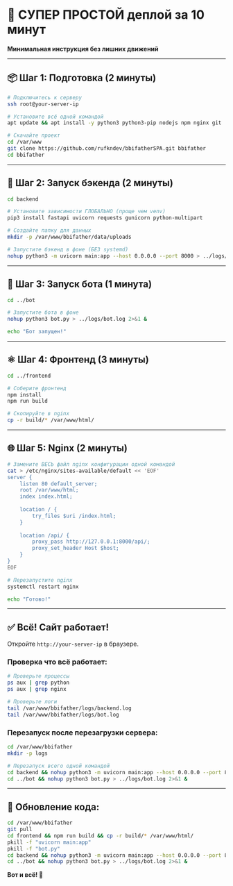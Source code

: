 # 🚀 СУПЕР ПРОСТОЙ деплой за 10 минут

**Минимальная инструкция без лишних движений**

---

## 📦 Шаг 1: Подготовка (2 минуты)

```bash
# Подключитесь к серверу
ssh root@your-server-ip

# Установите всё одной командой
apt update && apt install -y python3 python3-pip nodejs npm nginx git

# Скачайте проект
cd /var/www
git clone https://github.com/rufkndev/bbifatherSPA.git bbifather
cd bbifather
```

---

## 🐍 Шаг 2: Запуск бэкенда (2 минуты)

```bash
cd backend

# Установите зависимости ГЛОБАЛЬНО (проще чем venv)
pip3 install fastapi uvicorn requests gunicorn python-multipart

# Создайте папку для данных
mkdir -p /var/www/bbifather/data/uploads

# Запустите бэкенд в фоне (БЕЗ systemd)
nohup python3 -m uvicorn main:app --host 0.0.0.0 --port 8000 > ../logs/backend.log 2>&1 & echo "Бэкенд запущен!"
```

---

## 🤖 Шаг 3: Запуск бота (1 минута)

```bash
cd ../bot

# Запустите бота в фоне
nohup python3 bot.py > ../logs/bot.log 2>&1 &

echo "Бот запущен!"
```

---

## ⚛️ Шаг 4: Фронтенд (3 минуты)

```bash
cd ../frontend

# Соберите фронтенд
npm install
npm run build

# Скопируйте в nginx
cp -r build/* /var/www/html/
```

---

## 🌐 Шаг 5: Nginx (2 минуты)

```bash
# Замените ВЕСЬ файл nginx конфигурации одной командой
cat > /etc/nginx/sites-available/default << 'EOF'
server {
    listen 80 default_server;
    root /var/www/html;
    index index.html;
    
    location / {
        try_files $uri /index.html;
    }
    
    location /api/ {
        proxy_pass http://127.0.0.1:8000/api/;
        proxy_set_header Host $host;
    }
}
EOF

# Перезапустите nginx
systemctl restart nginx

echo "Готово!"
```

---

## ✅ Всё! Сайт работает!

Откройте `http://your-server-ip` в браузере.

### Проверка что всё работает:
```bash
# Проверьте процессы
ps aux | grep python
ps aux | grep nginx

# Проверьте логи
tail /var/www/bbifather/logs/backend.log
tail /var/www/bbifather/logs/bot.log
```

### Перезапуск после перезагрузки сервера:
```bash
cd /var/www/bbifather
mkdir -p logs

# Перезапуск всего одной командой
cd backend && nohup python3 -m uvicorn main:app --host 0.0.0.0 --port 8000 > ../logs/backend.log 2>&1 &
cd ../bot && nohup python3 bot.py > ../logs/bot.log 2>&1 &
```

---

## 🔄 Обновление кода:
```bash
cd /var/www/bbifather
git pull
cd frontend && npm run build && cp -r build/* /var/www/html/
pkill -f "uvicorn main:app"
pkill -f "bot.py"
cd backend && nohup python3 -m uvicorn main:app --host 0.0.0.0 --port 8000 > ../logs/backend.log 2>&1 &
cd ../bot && nohup python3 bot.py > ../logs/bot.log 2>&1 &
```

**Вот и всё! 🎉**